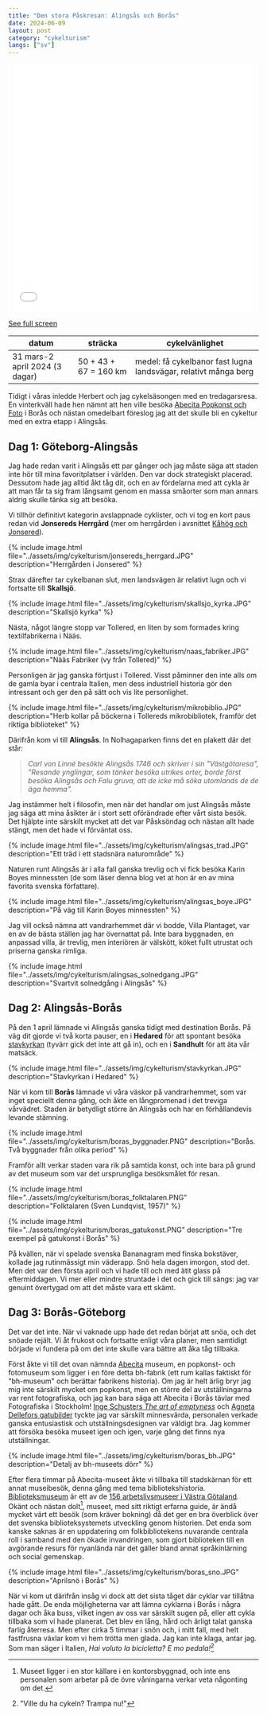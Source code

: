 ```yaml
---
title: "Den stora Påskresan: Alingsås och Borås"
date: 2024-06-09
layout: post
category: "cykelturism"
langs: ["sv"]
---
```


<iframe width="100%" height="500px" frameborder="0" allowfullscreen allow="geolocation" src="//umap.openstreetmap.fr/en/map/den-stora-paskresan-alingsas-och-boras_1080719?scaleControl=false&miniMap=false&scrollWheelZoom=false&zoomControl=true&editMode=disabled&moreControl=true&searchControl=null&tilelayersControl=null&embedControl=null&datalayersControl=true&onLoadPanel=none&captionBar=false&captionMenus=true"></iframe><p><a href="//umap.openstreetmap.fr/en/map/den-stora-paskresan-alingsas-och-boras_1080719?scaleControl=false&miniMap=false&scrollWheelZoom=true&zoomControl=true&editMode=disabled&moreControl=true&searchControl=null&tilelayersControl=null&embedControl=null&datalayersControl=true&onLoadPanel=none&captionBar=false&captionMenus=true">See full screen</a></p>

| datum | sträcka | cykelvänlighet |
| --- | --- | --- |
| 31 mars-2 april 2024 (3 dagar) | 50 + 43 + 67 = 160 km | medel: få cykelbanor fast lugna landsvägar, relativt många berg |

Tidigt i våras inledde Herbert och jag cykelsäsongen med en tredagarsresa.
En vinterkväll hade hen nämnt att hen ville besöka [Abecita Popkonst och Foto](https://www.abecitakonst.se/) i Borås och nästan omedelbart föreslog jag att det skulle bli en cykeltur med en extra etapp i Alingsås.

## Dag 1: Göteborg-Alingsås
Jag hade redan varit i Alingsås ett par gånger och jag måste säga att staden inte hör till mina favoritplatser i världen.
Den var dock strategiskt placerad.
Dessutom hade jag alltid åkt tåg dit, och en av fördelarna med att cykla är att man får ta sig fram långsamt genom en massa småorter som man annars aldrig skulle tänka sig att besöka.

Vi tillhör definitivt kategorin avslappnade cyklister, och vi tog en kort paus redan vid __Jonsereds Herrgård__ (mer om herrgården i avsnittet [Kåhög och Jonsered](jonsered.md)).

{% include image.html file="../assets/img/cykelturism/jonsereds_herrgard.JPG" description="Herrgården i Jonsered" %}

Strax därefter tar cykelbanan slut, men landsvägen är relativt lugn och vi fortsatte till __Skallsjö__.

{% include image.html file="../assets/img/cykelturism/skallsjo_kyrka.JPG" description="Skallsjö kyrka" %}

Nästa, något längre stopp var Tollered, en liten by som formades kring textilfabrikerna i Nääs.

{% include image.html file="../assets/img/cykelturism/naas_fabriker.JPG" description="Nääs Fabriker (vy från Tollered)" %}

Personligen är jag ganska förtjust i Tollered.
Visst påminner den inte alls om de gamla byar i centrala Italien, men dess industriell historia gör den intressant och ger den på sätt och vis lite personlighet.

{% include image.html file="../assets/img/cykelturism/mikrobiblio.JPG" description="Herb kollar på böckerna i Tollereds mikrobibliotek, framför det riktiga biblioteket" %}

Därifrån kom vi till __Alingsås__.
In Nolhagaparken finns det en plakett där det står:

> _Carl von Linné besökte Alingsås 1746 och skriver i sin "Västgötaresa", "Resande ynglingar, som tänker besöka utrikes orter, borde först besöka Alingsås och Falu gruva, att de icke må söka utomlands de de äga hemma"._

Jag instämmer helt i filosofin, men när det handlar om just Alingsås måste jag säga att mina åsikter är i stort sett oförändrade efter vårt sista besök. 
Det hjälpte inte särskilt mycket att det var Påsksöndag och nästan allt hade stängt, men det hade vi förväntat oss.

{% include image.html file="../assets/img/cykelturism/alingsas_trad.JPG" description="Ett träd i ett stadsnära naturområde" %}

Naturen runt Alingsås är i alla fall ganska trevlig och vi fick besöka Karin Boyes minnessten (de som läser denna blog vet at hon är en av mina favorita svenska författare).

{% include image.html file="../assets/img/cykelturism/alingsas_boye.JPG" description="På väg till Karin Boyes minnessten" %}

Jag vill också nämna att vandrarhemmet där vi bodde, Villa Plantaget, var en av de bästa ställen jag har övernattat på.
Inte bara byggnaden, en anpassad villa, är trevlig, men interiören är välskött, köket fullt utrustat och priserna ganska rimliga.

{% include image.html file="../assets/img/cykelturism/alingsas_solnedgang.JPG" description="Svartvit solnedgång i Alingsås" %}

## Dag 2: Alingsås-Borås
På den 1 april lämnade vi Alingsås ganska tidigt med destination Borås.
På väg dit gjorde vi två korta pauser, en i __Hedared__ för att spontant besöka [stavkyrkan](http://apachepersonal.miun.se/~akejohan/hedared.htm) (tyvärr gick det inte att gå in), och en i __Sandhult__ för att äta vår matsäck.

{% include image.html file="../assets/img/cykelturism/stavkyrkan.JPG" description="Stavkyrkan i Hedared" %}

När vi kom till __Borås__ lämnade vi våra väskor på vandrarhemmet, som var inget speciellt denna gång, och åkte en långpromenad i det treviga vårvädret.
Staden är betydligt större än Alingsås och har en förhållandevis levande stämning.

{% include image.html file="../assets/img/cykelturism/boras_byggnader.PNG" description="Borås. Två byggnader från olika period" %}

Framför allt verkar staden vara rik på samtida konst, och inte bara på grund av det museum som var det ursprungliga besöksmålet för resan.

{% include image.html file="../assets/img/cykelturism/boras_folktalaren.PNG" description="Folktalaren (Sven Lundqvist, 1957)" %}

{% include image.html file="../assets/img/cykelturism/boras_gatukonst.PNG" description="Tre exempel på gatukonst i Borås" %}

På kvällen, när vi spelade svenska Bananagram med finska bokstäver, kollade jag rutinmässigt min väderapp. 
Snö hela dagen imorgon, stod det.
Men det var den första april och vi hade till och med ätit glass på eftermiddagen.
Vi mer eller mindre struntade i det och gick till sängs: jag var genuint övertygad om att det måste vara ett skämt.

## Dag 3: Borås-Göteborg
Det var det inte.
När vi vaknade upp hade det redan börjat att snöa, och det snöade rejält.
Vi åt frukost och fortsatte enligt våra planer, men samtidigt började vi fundera på om det inte skulle vara bättre att åka tåg tillbaka.

Först åkte vi till det ovan nämnda [Abecita](https://www.abecitakonst.se/) museum, en popkonst- och fotomuseum som ligger i en före detta bh-fabrik (ett rum kallas faktiskt för "bh-museum" och berättar fabrikens historia).
Om jag är helt ärlig bryr jag mig inte särskilt mycket om popkonst, men en större del av utställningarna var rent fotografiska, och jag kan bara säga
att Abecita i Borås tävlar med Fotografiska i Stockholm!
[Inge Schusters _The art of emptyness_](https://www.abecitakonst.se/inge-schuster-the-art-of-emptiness/) och [Agneta Dellefors gatubilder](https://www.abecitakonst.se/mats-alfredsson-presenterar-agneta-dellefors/) tyckte jag var särskilt minnesvärda, personalen verkade ganska entusiastisk och utställningsdesignen var väldigt bra.
Jag kommer att försöka besöka museet igen och igen, varje gång det finns nya utställningar.

{% include image.html file="../assets/img/cykelturism/boras_bh.JPG" description="Detalj av bh-museets dörr" %}

Efter flera timmar på Abecita-museet åkte vi tillbaka till stadskärnan för ett annat museibesök, denna gång med tema bibliotekshistoria. 
[Biblioteksmuseum](https://www.navivast.se/bes%C3%B6ksmal/biblioteksmuseet/) är ett av de [156 arbetslivsmuseer i Västra Götaland](https://www.navivast.se/besoksmal/). 
Okänt och nästan dolt[^1], museet, med sitt riktigt erfarna guide, är ändå mycket värt ett besök (som kräver bokning) då det ger en bra överblick över det svenska biblioteksystemets utveckling genom historien.
Det enda som kanske saknas är en uppdatering om folkbibliotekens nuvarande centrala roll i samband med den ökade invandringen, som gjort biblioteken till en avgörande resurs för nyanlända när det gäller bland annat språkinlärning och social gemenskap.

{% include image.html file="../assets/img/cykelturism/boras_sno.JPG" description="Aprilsnö i Borås" %}

När vi kom ut därifrån insåg vi dock att det sista tåget där cyklar var tillåtna hade gått.
De enda möjligheterna var att lämna cyklarna i Borås i några dagar och åka buss, vilket ingen av oss var särskilt sugen på, eller att cykla tillbaka som vi hade planerat.
Det blev en lång, hård och ärligt talat ganska farlig återresa.
Men efter cirka 5 timmar i snön och, i mitt fall, med helt fastfrusna växlar kom vi hem trötta men glada.
Jag kan inte klaga, antar jag. 
Som man säger i Italien, _Hai voluto la bicicletta? E mo pedala!_[^2]

[^1]: Museet ligger i en stor källare i en kontorsbyggnad, och inte ens personalen som arbetar på de övre våningarna verkar veta någonting om det. 
[^2]: "Ville du ha cykeln? Trampa nu!"